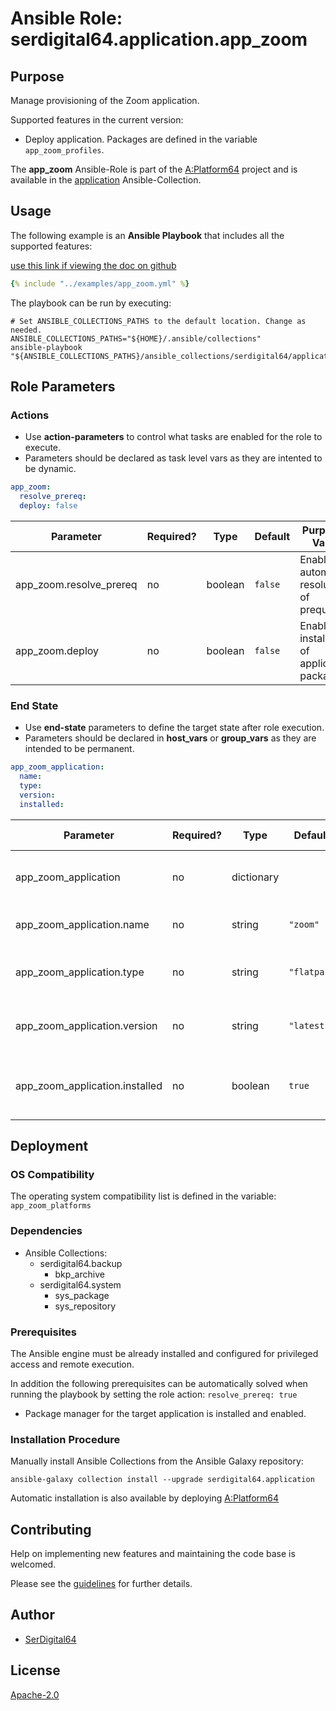 # Ansible Role: serdigital64.application.app_zoom

## Purpose

Manage provisioning of the Zoom application.

Supported features in the current version:

- Deploy application. Packages are defined in the variable `app_zoom_profiles`.

The **app_zoom** Ansible-Role is part of the [A:Platform64](https://github.com/serdigital64/aplatform64) project and is available in the [application](https://aplatform64.readthedocs.io/en/latest/collections/application) Ansible-Collection.

## Usage

The following example is an **Ansible Playbook** that includes all the supported features:

[use this link if viewing the doc on github](https://github.com/aplatform64/application/blob/main/playbooks/app_zoom.yml)

```yaml
{% include "../examples/app_zoom.yml" %}
```

The playbook can be run by executing:

```shell
# Set ANSIBLE_COLLECTIONS_PATHS to the default location. Change as needed.
ANSIBLE_COLLECTIONS_PATHS="${HOME}/.ansible/collections"
ansible-playbook "${ANSIBLE_COLLECTIONS_PATHS}/ansible_collections/serdigital64/application/playbooks/app_zoom.yml"
```

## Role Parameters

### Actions

- Use **action-parameters** to control what tasks are enabled for the role to execute.
- Parameters should be declared as task level vars as they are intented to be dynamic.

```yaml
app_zoom:
  resolve_prereq:
  deploy: false
```

| Parameter               | Required? | Type    | Default | Purpose / Value                             |
| ----------------------- | --------- | ------- | ------- | ------------------------------------------- |
| app_zoom.resolve_prereq | no        | boolean | `false` | Enable automatic resolution of prequisites  |
| app_zoom.deploy         | no        | boolean | `false` | Enable installation of application packages |

### End State

- Use **end-state** parameters to define the target state after role execution.
- Parameters should be declared in **host_vars** or **group_vars** as they are intended to be permanent.

```yaml
app_zoom_application:
  name:
  type:
  version:
  installed:
```

| Parameter                      | Required? | Type       | Default     | Purpose / Value                          |
| ------------------------------ | --------- | ---------- | ----------- | ---------------------------------------- |
| app_zoom_application           | no        | dictionary |             | Set application package end state        |
| app_zoom_application.name      | no        | string     | `"zoom"`    | Define application application           |
| app_zoom_application.type      | no        | string     | `"flatpak"` | Select application type from application |
| app_zoom_application.version   | no        | string     | `"latest"`  | Select application package version       |
| app_zoom_application.installed | no        | boolean    | `true`      | Set application package end application  |

## Deployment

### OS Compatibility

The operating system compatibility list is defined in the variable: `app_zoom_platforms`

### Dependencies

- Ansible Collections:
  - serdigital64.backup
    - bkp_archive
  - serdigital64.system
    - sys_package
    - sys_repository

### Prerequisites

The Ansible engine must be already installed and configured for privileged access and remote execution.

In addition the following prerequisites can be automatically solved when running the playbook by setting the role action: `resolve_prereq: true`

- Package manager for the target application is installed and enabled.

### Installation Procedure

Manually install Ansible Collections from the Ansible Galaxy repository:

```shell
ansible-galaxy collection install --upgrade serdigital64.application
```

Automatic installation is also available by deploying [A:Platform64](https://aplatform64.readthedocs.io/en/latest/#deployment)

## Contributing

Help on implementing new features and maintaining the code base is welcomed.

Please see the [guidelines](https://aplatform64.readthedocs.io/en/latest/contributing/CONTRIBUTING) for further details.

## Author

- [SerDigital64](https://serdigital64.github.io/)

## License

[Apache-2.0](https://www.apache.org/licenses/LICENSE-2.0.txt)
